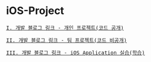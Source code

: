 # iOS-Project

<pre><a href="https://youngjaelee.tistory.com/category/iOS%20Project/Personal%20Project">I. 개발 블로그 링크 - 개인 프로젝트(코드 공개)</a></pre>

<pre><a href="https://youngjaelee.tistory.com/category/iOS%20Project/Team%20Project">II. 개발 블로그 링크 - 팀 프로젝트(코드 비공개)</a></pre>

<pre><a href="https://youngjaelee.tistory.com/category/iOS%20Study/Swift%20Application">III. 개발 블로그 링크 - iOS Application 실습(학습)</a></pre>
